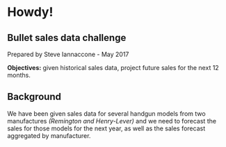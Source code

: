 # Howdy!
## Bullet sales data challenge
Prepared by Steve Iannaccone - May 2017

**Objectives:** given historical sales data, project future sales for the next 12 months.

## Background
We have been given sales data for several handgun models from two manufactures
_(Remington and Henry-Lever)_ and we need to forecast the sales for those models
for the next year, as well as the sales forecast aggregated by manufacturer.
